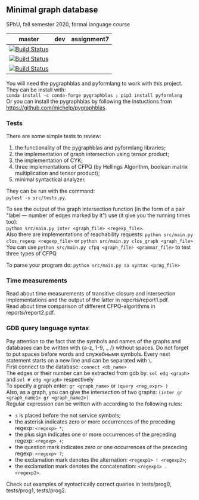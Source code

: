 ## Minimal graph database
SPbU, fall semester 2020, formal language course

| master | dev | assignment7 |
|:------:|:---:|:-----------:|
|[![Build Status](https://travis-ci.org/AnzhelaSukhanova/Minimal_GDB.svg?branch=master)](https://travis-ci.org/AnzhelaSukhanova/Minimal_GDB) |
[![Build Status](https://travis-ci.org/AnzhelaSukhanova/Minimal_GDB.svg?branch=dev)](https://travis-ci.org/AnzhelaSukhanova/Minimal_GDB) |
[![Build Status](https://travis-ci.org/AnzhelaSukhanova/Minimal_GDB.svg?branch=assignment7)](https://travis-ci.org/AnzhelaSukhanova/Minimal_GDB) |

You will need the pygraphblas and pyformlang to work with this project. They can be install with:  
`conda install -c conda-forge pygraphblas ; pip3 install pyformlang`  
Or you can install the pygraphblas by following the instuctions from https://github.com/michelp/pygraphblas.

### Tests
There are some simple tests to review:
1) the functionality of the pygraphblas and pyformlang libraries;
2) the implementation of graph intersection using tensor product;
3) the implementation of CYK;
4) three implementations of CFPQ (by Hellings Algorithm, boolean matrix multiplication and tensor product);
5) minimal syntactical analyzer.

They can be run with the command:  
`pytest -s src/tests.py`.  

To see the output of the graph intersection function (in the form of a pair "label — number of edges marked by it") use (it give you the running times too):  
`python src/main.py inter <graph_file> <regexp_file>`.  
Also there are implementations of reachability requests:
`python src/main.py clos_regexp <regexp_file>` or `python src/main.py clos_graph <graph_file>`  
You can use `python src/main.py cfpq <graph_file> <grammar_file>` to test three types of CFPQ.  

To parse your program do:
`python src/main.py sa syntax <prog_file>`

### Time measurements
Read about time measurements of transitive closure and intersection implementations and the output of the latter in reports/report1.pdf.  
Read about time comparison of different CFPQ-algorithms in reports/report2.pdf.


### GDB query language syntax
Pay attention to the fact that the symbols and names of the graphs and databases can be written with {a-z, 1-9, ., /} without spaces. Do not forget to put spaces before words and служебными symbols. Every next statement starts on a new line and can be separated with `\`.  
First connect to the database:
`connect <db_name>`  
The edges or their number can be extracted from gdb by:
`sel edg <graph>` and `sel # edg <graph>` respectively  
To specify a graph enter:
`gr <graph_name>` or `(query <reg_expr> )`  
Also, as a graph, you can give the intersection of two graphs:
`(inter gr <graph_name1> gr <graph_name2>)`  
Regular expression can be written with according to the following rules:
* `s` is placed before the not service symbols;
* the asterisk indicates zero or more occurrences of the preceding regexp: `<regexp> *`;
* the plus sign indicates one or more occurrences of the preceding regexp: `<regexp> +`;
* the question mark indicates zero or one occurrences of the preceding regexp: `<regexp> ?`;
* the exclamation mark denotes the alternation: `<regexp1> ! <regexp2>`;
* the exclamation mark denotes the concatenation: `<regexp1> . <regexp2>`.

Check out examples of syntactically correct queries in tests/prog0, tests/prog1, tests/prog2.
